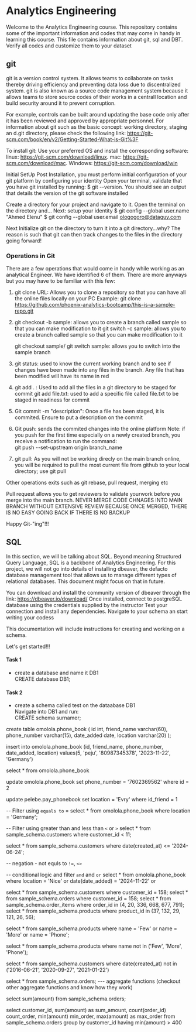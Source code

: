 # Analytics Engineering
 Welcome to the  Analytics Engineering course. This repository contains some of the important information and codes that may come in handy in learning this course. This file contains information about git, sql and DBT. Verify all codes and customize them to your dataset

## git
git is a version control system. It allows teams to collaborate on tasks thereby driving efficiency and preventing data loss due to discentralized system. git is also known as a source code management system because it allows teams to store source codes of their works in a centrall location and build security around it to prevent corruption.

For example, controls can be built around updating the base code only after it has been reviewed and approved by appropriate personnel. For information about git such as the basic concept: working directory, staging an d.git directory, please check the following link: https://git-scm.com/book/en/v2/Getting-Started-What-is-Git%3F

To install git: Use your preferred OS and install the corresponding software:
linux: https://git-scm.com/download/linux. 
mac: https://git-scm.com/download/mac.
Windows: https://git-scm.com/download/win


Initial SetUp
Post Installation, you must perform initial configuration of your git platform by configuring your identity
Open your terminal, validate that you have git installed by running:
$ git --version. You should see an output that details the version of the git software installed

Create a directory for your project and navigate to it. 
Open the terminal on the directory and...
Next: setup your identity 
$ git config --global user.name "Ahmed Elenu"
$ git config --global user.email ologogoro@dataguy.com

Next Initialize git on the directory to turn it into a git directory...why?
The reason is such that git can then track changes to the files in the directory going forward!

### Operations in Git
There are a few operations that would come in handy while working as an analytical Engineer. We have identified 6 of them. There are more anyways but you may have to be familiar with this few:
1. git clone URL: Allows you to clone a repository so that you can have all the online files locally on your PC
 Example: git clone https://github.com/phoenix-analytics-bootcamp/this-is-a-sample-repo.git

2. git checkout -b sample: allows you to create a branch called sample so that you can make modification to it
   git switch -c sample: allows you to create a branch called sample so that you can make modification to it

   git checkout sample/ git switch sample: allows you to switch into the sample branch 

3. git status: used to know the current working branch and to see if changes have been made into any files in the branch.
Any file that has been modified will have its name in red

4. git add . : Used to add all the files in a git directory to be staged for commit 
   git add file.txt: used to add a specific file called file.txt to be staged in readiness for commit

5. Git commit -m "description": Once a file has been staged, it is commited. Ensure to put a description on the commit

6. Git push: sends the commited changes into the online platform
Note: if you push for the first time especially on a newly created branch, you receive a notification to run the command:  
            git push --set-upstream origin branch_name

7. git pull: As you will not be working direcly on the main branch online, you will be required to pull the most current file from github to your local directory; use git pull

Other operations exits such as git rebase, pull request, merging etc

Pull request allows you to get reviewers to validate yourwork before you merge into the main branch. NEVER MERGE CODE CHNAGES INTO MAIN BRANCH WITHOUT EXTENSIVE REVIEW BECAUSE ONCE MERGED, THERE IS NO EASY GOING BACK IF THERE IS NO BACKUP

Happy Git-"ing"!!!

## SQL
In this section, we will be talking about SQL. Beyond meaning Structured Query Language, SQL is a backbone of Analytics Engineering. For this project, we will not go into details of installing dbeaver, the defacto database management tool that allows us to  manage different types of relational databases. This document might focus on that in future. 

You can download and install the community version of dbeaver through the link: https://dbeaver.io/download/
Once installed, connect to postgreSQL database using the credentials supplied by the instructor
Test your connection and install any dependencies.
Navigate to your schema an start writing your codess

This documentation will include instructions for creating and working on a schema. 

Let's get started!!!


#### Task 1
- create a database and name it DB1  
CREATE database DB1;

#### Task 2
- create a schema called test on the dataabase DB1  
Navigate into DB1 and run:  
    CREATE schema surnamer;

create table omolola.phone_book (
id int,
friend_name varchar(60),
phone_number varchar(15),
date_added  date,
location  varchar(20)
);


insert into omolola.phone_book
(id, friend_name, phone_number, date_added, location)
values(5, 'peju', '80987345378', '2023-11-22', 'Germany')


select *
from omolola.phone_book


update omolola.phone_book
set phone_number = '7602369562'
where id  = 2



update pelebe.pay_phonebook
set location = 'Evry'
where id_friend = 1


-- Filter using `equals to` = 
select *
from omolola.phone_book
where location = 'Germany';

-- Filter using greater than and less than `<` or `>`
select * from sample_schema.customers
where customer_id < 11;

select * from sample_schema.customers
where date(created_at) <= '2024-06-24';


-- negation  - not equls to `!=`, `<>`



-- conditional logic and filter  `and` and `or`
select *
from omolola.phone_book
where location = 'Nice'
or date(date_added) = '2024-11-22'
or 




select * from sample_schema.customers
where customer_id = 158;
select * from sample_schema.orders
where customer_id = 158;
select * from sample_schema.order_items
where order_id in (4, 20, 336, 668, 677, 791);
select * from sample_schema.products
where product_id in (37, 132, 29, 121, 26, 56);



select * from sample_schema.products
where name = 'Few'
or  name = 'More'
or name = 'Phone';

select * from sample_schema.products
where name not in ('Few', 'More', 'Phone');

select * from sample_schema.customers
where date(created_at) not in ('2016-06-21', '2020-09-27', '2021-01-22')


select * from sample_schema.orders;
--- aggregate functions (checkout other aggregate functions and know how they work)

select sum(amount) from sample_schema.orders;

select customer_id, sum(amount) as sum_amount, count(order_id) count_order, min(amount) min_order,
max(amount) as max_order
from sample_schema.orders
group by customer_id
having min(amount) > 400

